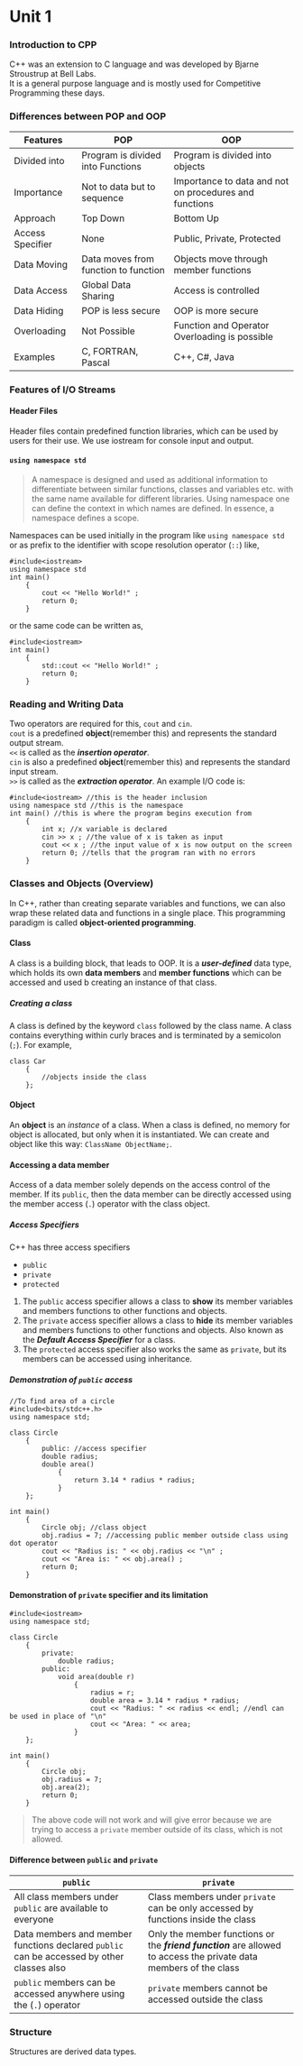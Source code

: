# Unit 1
### Introduction to CPP
 C++ was an extension to C language and was developed by Bjarne Stroustrup at Bell Labs.  
 It is a general purpose language and is mostly used for Competitive Programming these days.
### Differences between POP and OOP
|Features|POP|OOP|
|-|-|-|
|Divided into|Program is divided into Functions|Program is divided into objects|
|Importance|Not to data but to sequence|Importance to data and not on procedures and functions|
|Approach|Top Down|Bottom Up|
|Access Specifier|None|Public, Private, Protected|
|Data Moving|Data moves from function to function|Objects move through member functions|
|Data Access|Global Data Sharing|Access is controlled|
|Data Hiding|POP is less secure|OOP is more secure|
|Overloading|Not Possible|Function and Operator Overloading is possible|
|Examples|C, FORTRAN, Pascal|C++, C#, Java|
### Features of I/O Streams
#### Header Files
Header files contain predefined function libraries, which can be used by users for their use. We use iostream for console input and output.
#### `using namespace std`
>A namespace is designed and used as additional information to differentiate between similar functions, classes and variables etc. with the same name available for different libraries. Using namespace one can define the context in which names are defined. In essence, a namespace defines a scope.  

Namespaces can be used initially in the program like `using namespace std` or as prefix to the identifier with scope resolution operator (`::`) like,  
```
#include<iostream>
using namespace std
int main()
	{
		cout << "Hello World!" ;
		return 0;
	}
```
or the same code can be written as, 
```
#include<iostream>
int main()
	{
		std::cout << "Hello World!" ;
		return 0;
	}
```  

### Reading and Writing Data
Two operators are required for this, `cout` and `cin`.  
`cout` is a predefined **object**(remember this) and represents the standard output stream.  
`<<` is called as the _**insertion operator**_.  
`cin` is also a predefined **object**(remember this) and represents the standard input stream.  
`>>` is called as the _**extraction operator**_.
An example I/O code is:
```
#include<iostream> //this is the header inclusion
using namespace std //this is the namespace
int main() //this is where the program begins execution from
	{
		int x; //x variable is declared
		cin >> x ; //the value of x is taken as input
		cout << x ; //the input value of x is now output on the screen
		return 0; //tells that the program ran with no errors
	}
```
### Classes and Objects (Overview)
In C++, rather than creating separate variables and functions, we can also wrap these related data and functions in a single place. This programming paradigm is called **object-oriented programming**.  
#### Class
A class is a building block, that leads to OOP. It is a **_user-defined_** data type, which holds its own **data members** and **member functions** which can be accessed and used b creating an instance of that class.
##### Creating a class
A class is defined by the keyword `class` followed by the class name. A class contains everything within curly braces and is terminated by a semicolon (`;`). For example,  
```
class Car
	{
		//objects inside the class
	};
```
#### Object
An **object** is an _instance_ of a class. When a class is defined, no memory for object is allocated, but only when it is instantiated.
We can create and object like this way: `ClassName ObjectName;`. 
#### Accessing a data member
Access of a data member solely depends on the access control of the member. If its `public`, then the data member can be directly accessed using the member access (`.`) operator with the class object.
##### Access Specifiers
C++ has three access specifiers
* `public`
* `private`
* `protected`
1. The `public` access specifier allows a class to **show** its member variables and members functions to other functions and objects.
2. The `private` access specifier allows a class to **hide** its member variables and members functions to other functions and objects. Also known as the **_Default Access Specifier_** for a class.
3. The `protected` access specifier also works the same as `private`, but its members can be accessed using inheritance.
##### Demonstration of `public` access
```
//To find area of a circle
#include<bits/stdc++.h>
using namespace std;

class Circle
	{
		public: //access specifier
		double radius;
		double area()
			{
				return 3.14 * radius * radius;
			}
	};
	
int main()
	{
		Circle obj; //class object
		obj.radius = 7; //accessing public member outside class using dot operator
		cout << "Radius is: " << obj.radius << "\n" ;
		cout << "Area is: " << obj.area() ;
		return 0;
	}
```
#### Demonstration of `private` specifier and its limitation
```
#include<iostream>
using namespace std;

class Circle
	{
		private:
			double radius;
		public:
			void area(double r)
				{
					radius = r;
					double area = 3.14 * radius * radius;
					cout << "Radius: " << radius << endl; //endl can be used in place of "\n"
					cout << "Area: " << area;
				}
	};
	
int main()
	{
		Circle obj;
		obj.radius = 7;
		obj.area(2);
		return 0;
	}
```
> The above code will not work and will give error because we are trying to access a `private` member outside of its class, which is not allowed.  

#### Difference between `public` and `private`
|`public`|`private`|
|-|-|
|All class members under `public` are available to everyone|Class members under `private` can be only accessed by functions inside the class|
|Data members and member functions declared `public` can be accessed by other classes also|Only the member functions or the **_friend function_** are allowed to access the private data members of the class|
|`public` members can be accessed anywhere using the (`.`) operator|`private` members cannot be accessed outside the class|
### Structure
Structures are derived data types.  
